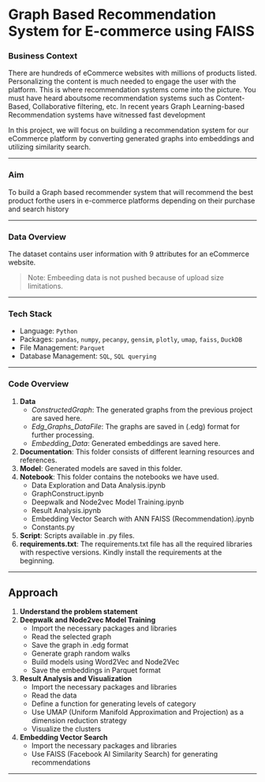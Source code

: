 # Graph Based Recommendation System for E-commerce using FAISS

### Business Context
There are hundreds of eCommerce websites with millions of products listed. Personalizing the content is much needed to engage the user with the platform. This is where recommendation systems come into the picture. You must have heard aboutsome recommendation systems such as Content-Based, Collaborative filtering, etc. In recent years Graph Learning-based Recommendation systems have witnessed fast development

In this project, we will focus on building a recommendation system for our eCommerce platform by converting generated graphs into embeddings and utilizing similarity search.

---

### Aim
To build a Graph based recommender system that will recommend the best product forthe users in e-commerce platforms depending on their purchase and search history

---

### Data Overview
The dataset contains user information with 9 attributes for an eCommerce website.

> Note: Embeeding data is not pushed because of upload size limitations.

---

### Tech Stack
- Language: `Python`
- Packages: `pandas`, `numpy`, `pecanpy`, `gensim`, `plotly`, `umap`, `faiss`, `DuckDB`
- File Management: `Parquet`
- Database Management: `SQL`, `SQL querying`

---

### Code Overview
1. **Data**
    - *ConstructedGraph*: The generated graphs from the previous project are saved here.
    - *Edg_Graphs_DataFile*: The graphs are saved in (.edg) format for further processing.
    - *Embedding_Data*: Generated embeddings are saved here.
2. **Documentation**: This folder consists of different learning resources and references.
3. **Model**: Generated models are saved in this folder.
4. **Notebook**: This folder contains the notebooks we have used.
    - Data Exploration and Data Analysis.ipynb
    - GraphConstruct.ipynb
    - Deepwalk and Node2vec Model Training.ipynb
    - Result Analysis.ipynb
    - Embedding Vector Search with ANN FAISS (Recommendation).ipynb
    - Constants.py
5. **Script**: Scripts available in .py files.
6. **requirements.txt**: The requirements.txt file has all the required libraries with respective versions. Kindly install the requirements at the beginning.

---

## Approach

1. **Understand the problem statement**
2. **Deepwalk and Node2vec Model Training**
   - Import the necessary packages and libraries
   - Read the selected graph
   - Save the graph in .edg format
   - Generate graph random walks
   - Build models using Word2Vec and Node2Vec
   - Save the embeddings in Parquet format
3. **Result Analysis and Visualization**
   - Import the necessary packages and libraries
   - Read the data
   - Define a function for generating levels of category
   - Use UMAP (Uniform Manifold Approximation and Projection) as a dimension reduction strategy
   - Visualize the clusters
4. **Embedding Vector Search**
   - Import the necessary packages and libraries
   - Use FAISS (Facebook AI Similarity Search) for generating recommendations

---


